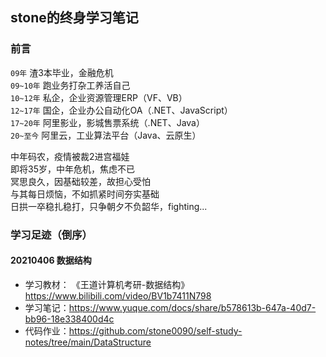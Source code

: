 ## stone的终身学习笔记

### 前言

`09年` 渣3本毕业，金融危机  
`09~10年` 跑业务打杂工养活自己  
`10~12年` 私企，企业资源管理ERP（VF、VB）  
`12~17年` 国企，企业办公自动化OA（.NET、JavaScript）  
`17~20年` 阿里影业，影城售票系统（.NET、Java）  
`20~至今` 阿里云，工业算法平台（Java、云原生）  

中年码农，疫情被裁2进宫福娃  
即将35岁，中年危机，焦虑不已  
冥思良久，因基础较差，故担心受怕    
与其每日烦恼，不如抓紧时间夯实基础  
日拱一卒稳扎稳打，只争朝夕不负韶华，fighting...

### 学习足迹（倒序）

#### 20210406 数据结构
- 学习教材： 《王道计算机考研-数据结构》https://www.bilibili.com/video/BV1b7411N798 
- 学习笔记：https://www.yuque.com/docs/share/b578613b-647a-40d7-bb96-18e338400d4c 
- 代码作业：https://github.com/stone0090/self-study-notes/tree/main/DataStructure
